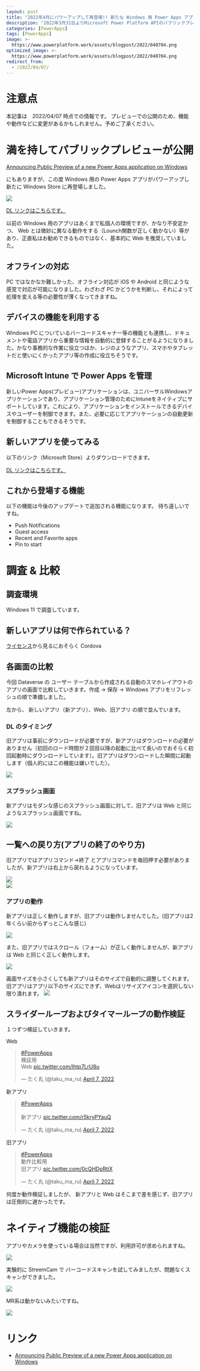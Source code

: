 ```yaml
---
layout: post
title: "2022年4月にパワーアップして再登場!! 新たな Windows 用 Power Apps アプリを試してみた"
description: "2022年3月31日よりMicrosoft Power Platform APIのパブリックプレビューを導入しています"
categories: [PowerApps]
tags: [PowerApps]
image: >-
  https://www.powerplatform.work/assets/blogpost/2022/040704.png
optimized_image: >-
  https://www.powerplatform.work/assets/blogpost/2022/040704.png
redirect_from:
  - /2022/04/07/
---
```


# 注意点

本記事は　2022/04/07 時点での情報です。
プレビューでの公開のため、機能や動作などに変更があるかもしれません。予めご了承ください。

#  満を持してパブリックプレビューが公開

[Announcing Public Preview of a new Power Apps application on Windows](https://powerapps.microsoft.com/ja-jp/blog/announcing-public-preview-of-a-new-power-apps-application-on-windows/)

にもありますが、この度 Windows 用の Power Apps アプリがパワーアップし新たに Windows Store に再登場しました。

<img src="/assets/blogpost/2022/040704.png"/><br/>

[DL リンクはこちらです。](https://www.microsoft.com/store/productId/9MVC8P1Q3B29)

以前の Windows 用のアプリはあくまで私個人の環境ですが、かなり不安定かつ、 Web とは微妙に異なる動作をする（Lounch関数が正しく動かない）等があり、正直私はお勧めできるものではなく、基本的に Web を推奨していました。

## オフラインの対応

PC ではなかなか難しかった、オフライン対応が iOS や Android と同じような感覚で対応が可能になりました。わざわざ PC かどうかを判断し、それによって処理を変える等の必要性が薄くなってきますね。


## デバイスの機能を利用する

Windows PC についているバーコードスキャナー等の機能とも連携し、ドキュメントや電話アプリから重要な情報を自動的に登録することがるようになりました。かなり事務的な作業に役立つほか、レジのようなアプリ、スマホやタブレットだと使いにくかったアプリ等の作成に役立ちそうです。

## Microsoft Intune で Power Apps を管理

新しいPower Apps(プレビュー)アプリケーションは、ユニバーサルWindowsアプリケーションであり、アプリケーション管理のためにIntuneをネイティブにサポートしています。これにより、アプリケーションをインストールできるデバイスやユーザーを制御できます。また、必要に応じてアプリケーションの自動更新を制御することもできるそうです。

## 新しいアプリを使ってみる

以下のリンク（Microsoft Store）よりダウンロードできます。

[DL リンクはこちらです。](https://www.microsoft.com/store/productId/9MVC8P1Q3B29)



## これから登場する機能

以下の機能は今後のアップデートで追加される機能になります。
待ち遠しいですね。

- Push Notifications
- Guest access
- Recent and Favorite apps
- Pin to start

# 調査 & 比較

## 調査環境

Windows 11 で調査しています。

## 新しいアプリは何で作られている？

[ライセンス](https://powerapps.microsoft.com/ja-jp/legal/third-party-notices/)から見るにおそらく Cordova

## 各画面の比較

今回 Dataverse の ユーザー テーブルから作成される自動のスマホレイアウトのアプリの画面で比較していきます。作成 → 保存 → Windows アプリをリフレッシュの順で準備しました。

左から、 新しいアプリ（新アプリ）、Web、旧アプリ の順で並んでいます。

### DL のタイミング

旧アプリは事前にダウンロードが必要ですが、新アプリはダウンロードの必要がありません（初回のロード時間が２回目以降の起動に比べて長いのでおそらく初回起動時にダウンロードしています）。旧アプリはダウンロードした瞬間に起動します（個人的にはこの機能は嫌いでした）。

<img src="/assets/blogpost/2022/041008.png"/><br/>

### スプラッシュ画面

新アプリはモダンな感じのスプラッシュ画面に対して、旧アプリは Web と同じようなスプラッシュ画面ですね。

<img src="/assets/blogpost/2022/041009.png"/><br/>

## 一覧への戻り方(アプリの終了のやり方)

旧アプリではアプリコマンド→終了 とアプリコマンドを毎回押す必要がありましたが、新アプリは右上から戻れるようになっています。

<img src="/assets/blogpost/2022/041013.png"/><br/>
<img src="/assets/blogpost/2022/041014.png"/><br/>


### アプリの動作

新アプリは正しく動作しますが、旧アプリは動作しませんでした。(旧アプリは2年くらい前からずっとこんな感じ)

<img src="/assets/blogpost/2022/041010.png"/><br/>

また、旧アプリではスクロール（フォーム）が正しく動作しませんが、新アプリは Web と同じく正しく動作します。

<img src="/assets/blogpost/2022/041011.png"/><br/>

画面サイズを小さくしても新アプリはそのサイズで自動的に調整してくれます。旧アプリはアプリ以下のサイズにできず、Webはリサイズアイコンを選択しない限り潰れます。
<img src="/assets/blogpost/2022/041012.png"/><br/>

## スライダーループおよびタイマーループの動作検証

１つずつ検証していきます。

Web

<blockquote class="twitter-tweet"><p lang="ja" dir="ltr"><a href="https://twitter.com/hashtag/PowerApps?src=hash&amp;ref_src=twsrc%5Etfw">#PowerApps</a> <br>検証用<br>Web <a href="https://t.co/Ihtp7LrU8u">pic.twitter.com/Ihtp7LrU8u</a></p>&mdash; たく丸 (@taku_ma_ru) <a href="https://twitter.com/taku_ma_ru/status/1511879733570838528?ref_src=twsrc%5Etfw">April 7, 2022</a></blockquote> <script async src="https://platform.twitter.com/widgets.js" charset="utf-8"></script>

新アプリ

<blockquote class="twitter-tweet"><p lang="ja" dir="ltr"><a href="https://twitter.com/hashtag/PowerApps?src=hash&amp;ref_src=twsrc%5Etfw">#PowerApps</a><br><br>新アプリ <a href="https://t.co/r5kryPYauQ">pic.twitter.com/r5kryPYauQ</a></p>&mdash; たく丸 (@taku_ma_ru) <a href="https://twitter.com/taku_ma_ru/status/1511878298825289728?ref_src=twsrc%5Etfw">April 7, 2022</a></blockquote> <script async src="https://platform.twitter.com/widgets.js" charset="utf-8"></script>

旧アプリ

<blockquote class="twitter-tweet"><p lang="ja" dir="ltr"><a href="https://twitter.com/hashtag/PowerApps?src=hash&amp;ref_src=twsrc%5Etfw">#PowerApps</a> <br>動作比較用<br>旧アプリ <a href="https://t.co/0cQHDpRtiX">pic.twitter.com/0cQHDpRtiX</a></p>&mdash; たく丸 (@taku_ma_ru) <a href="https://twitter.com/taku_ma_ru/status/1511879192182673409?ref_src=twsrc%5Etfw">April 7, 2022</a></blockquote> <script async src="https://platform.twitter.com/widgets.js" charset="utf-8"></script>


何度か動作検証しましたが、 新アプリと Web はそこまで差を感じず、旧アプリは圧倒的に遅かったです。

# ネイティブ機能の検証

アプリやカメラを使っている場合は当然ですが、利用許可が求められますね。

<img src="/assets/blogpost/2022/041015.png"/><br/>

実験的に StreemCam で バーコードスキャンを試してみましたが、問題なくスキャンができました。

<img src="/assets/blogpost/2022/041016.png"/><br/>

MR系は動かないみたいですね。

<img src="/assets/blogpost/2022/041017.png"/><br/>


# リンク


- [Announcing Public Preview of a new Power Apps application on Windows](https://powerapps.microsoft.com/ja-jp/blog/announcing-public-preview-of-a-new-power-apps-application-on-windows/)




